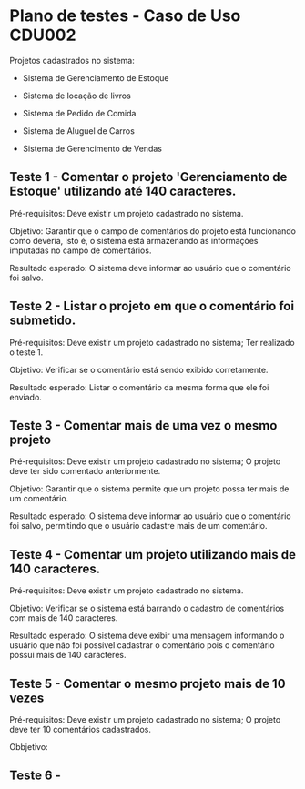 # Plano de testes - Caso de Uso CDU002

Projetos cadastrados no sistema:
- Sistema de Gerenciamento de Estoque

- Sistema de locação de livros

- Sistema de Pedido de Comida

- Sistema de Aluguel de Carros

- Sistema de Gerencimento de Vendas


## Teste 1 - Comentar o projeto 'Gerenciamento de Estoque' utilizando até 140 caracteres.
Pré-requisitos: Deve existir um projeto cadastrado no sistema.

Objetivo: Garantir que o campo de comentários do projeto está funcionando como deveria, isto é, o sistema está armazenando as informações 
imputadas no campo de comentários.

Resultado esperado: O sistema deve informar ao usuário que o comentário foi salvo.

## Teste 2 - Listar o projeto em que o comentário foi submetido.
Pré-requisitos: Deve existir um projeto cadastrado no sistema; Ter realizado o teste 1.

Objetivo: Verificar se o comentário está sendo exibido corretamente.

Resultado esperado: Listar o comentário da mesma forma que ele foi enviado.

## Teste 3 - Comentar mais de uma vez o mesmo projeto
Pré-requisitos: Deve existir um projeto cadastrado no sistema; O projeto deve ter sido comentado anteriormente.

Objetivo: Garantir que o sistema permite que um projeto possa ter mais de um comentário.

Resultado esperado: O sistema deve informar ao usuário que o comentário foi salvo, permitindo que o usuário cadastre mais de um comentário.

## Teste 4 - Comentar um projeto utilizando mais de 140 caracteres.
Pré-requisitos: Deve existir um projeto cadastrado no sistema.

Objetivo: Verificar se o sistema está barrando o cadastro de comentários com mais de 140 caracteres.

Resultado esperado: O sistema deve exibir uma mensagem informando o usuário que não foi possível cadastrar o comentário pois o comentário possui mais de 140 caracteres.

## Teste 5 - Comentar o mesmo projeto mais de 10 vezes
Pré-requisitos: Deve existir um projeto cadastrado no sistema; O projeto deve ter 10 comentários cadastrados.

Obbjetivo:  


## Teste 6 - 
